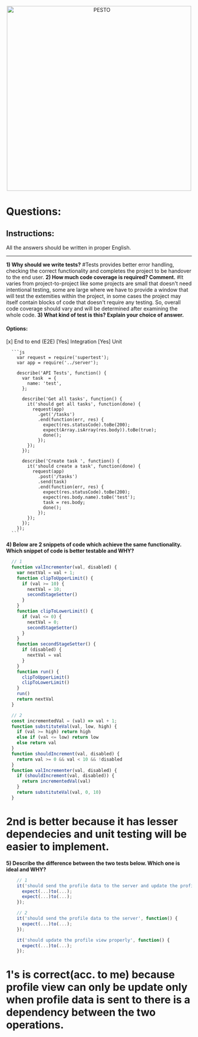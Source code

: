 <p align="center">
  <a href="https://pesto.tech/">
    <img alt="PESTO" src="https://www.pesto.tech/assets/pestoblack.svg" width="500">
  </a>
</p>

# Questions:

## Instructions:
All the answers should be written in proper English.

---

**1) Why should we write tests?**
#Tests provides better error handling, checking the correct functionality and completes the project to be handover to the end user.
**2) How much code coverage is required? Comment.**
#It varies from project-to-project like some projects are small that doesn't need intentional testing, some are large where we have to provide a window that will test the extemities within the project, in some cases the project may itself contain blocks of code that doesn't require any testing. So, overall code coverage should vary and will be determined after examining the whole code.
**3) What kind of test is this? Explain your choice of answer.**
  #### Options:
  [x] End to end (E2E)
  [Yes] Integration
  [Yes] Unit

      ```js
        var request = require('supertest');
        var app = require('../server');

        describe('API Tests', function() {
          var task  = {
            name: 'test',
          };

          describe('Get all tasks', function() {
            it('should get all tasks', function(done) {
              request(app)
                .get('/tasks')
                .end(function(err, res) {
                  expect(res.statusCode).toBe(200);
                  expect(Array.isArray(res.body)).toBe(true);
                  done();
                });
            });
          });

          describe('Create task ', function() {
            it('should create a task', function(done) {
              request(app)
                .post('/tasks')
                .send(task)
                .end(function(err, res) {
                  expect(res.statusCode).toBe(200);
                  expect(res.body.name).toBe('test');
                  task = res.body;
                  done();
                });
            });
          });
        });
      ```

**4) Below are 2 snippets of code which achieve the same functionality. Which snippet of code is better testable and WHY?**

  ```js
    // 1
    function valIncrementer(val, disabled) {
      var nextVal = val + 1;
      function clipToUpperLimit() {
        if (val >= 10) {
          nextVal = 10;
          secondStageSetter()
        }
      }
      function clipToLowerLimit() {
        if (val <= 0) {
          nextVal = 0;
          secondStageSetter()
        }
      }
      function secondStageSetter() {
        if (disabled) {
          nextVal = val
        }
      }
      function run() {
        clipToUpperLimit()
        clipToLowerLimit()
      }
      run()
      return nextVal
    }

    // 2
    const incrementedVal = (val) => val + 1;
    function substituteVal(val, low, high) {
      if (val >= high) return high
      else if (val <= low) return low
      else return val
    }
    function shouldIncrement(val, disabled) {
      return val >= 0 && val < 10 && !disabled
    }
    function valIncrementer(val, disabled) {
      if (shouldIncrement(val, disabled)) {
        return incrementedVal(val)
      }
      return substituteVal(val, 0, 10)
    }
  ```
# 2nd is better because it has lesser dependecies and unit testing will be easier to implement.

  **5) Describe the difference between the two tests below. Which one is ideal and WHY?**

  ```js
      // 1
      it('should send the profile data to the server and update the profile view properly', function() {
        expect(...)to(...);
        expect(...)to(...);
      });

      // 2
      it('should send the profile data to the server', function() {
        expect(...)to(...);
      });

      it('should update the profile view properly', function() {
        expect(...)to(...);
      });
  ```
# 1's is correct(acc. to me) because profile view can only be update only when profile data is sent to there is a dependency between the two operations. 